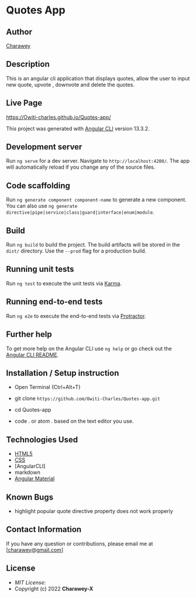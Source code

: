 # Quotes App

## Author

[Charawey](https://github.com/Charawey-X)

## Description

This is an angular cli application that displays quotes, allow the user to input new quote, upvote , downvote and delete the quotes. 

## Live Page 
https://Owiti-charles.github.io/Quotes-app/ 


This project was generated with [Angular CLI](https://github.com/angular/angular-cli) version 13.3.2.

## Development server

Run `ng serve` for a dev server. Navigate to `http://localhost:4200/`. The app will automatically reload if you change any of the source files.

## Code scaffolding

Run `ng generate component component-name` to generate a new component. You can also use `ng generate directive|pipe|service|class|guard|interface|enum|module`.

## Build

Run `ng build` to build the project. The build artifacts will be stored in the `dist/` directory. Use the `--prod` flag for a production build.

## Running unit tests

Run `ng test` to execute the unit tests via [Karma](https://karma-runner.github.io).

## Running end-to-end tests

Run `ng e2e` to execute the end-to-end tests via [Protractor](http://www.protractortest.org/).

## Further help

To get more help on the Angular CLI use `ng help` or go check out the [Angular CLI README](https://github.com/angular/angular-cli/blob/master/README.md).

## Installation / Setup instruction
* Open Terminal {Ctrl+Alt+T}

* git clone ```https://github.com/Owiti-Charles/Quotes-app.git```

* cd Quotes-app

* code . or atom . based on the text editor you use.

## Technologies Used

* [HTML5](https://github.com/topics/html5)
* [CSS](https://github.com/topics/css3)
* [AngularCLI]
* markdown
* [Angular Material](https://material.angular.io/)

## Known Bugs
* highlight popular quote directive property does not work properly

## Contact Information 

If you have any question or contributions, please email me at [charawey@gmail.com]

## License
* *MIT License:*
* Copyright (c) 2022 **Charawey-X**
